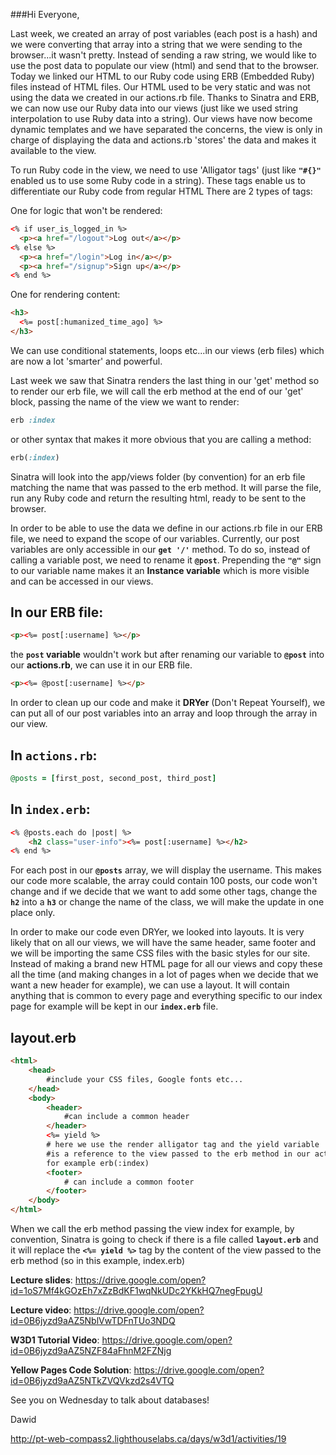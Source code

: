 ###Hi Everyone,

Last week, we created an array of post variables (each post is a hash) and we were converting that array into a string that we were sending to the browser...it wasn't pretty. Instead of sending a raw string, we would like to use the post data to populate our view (html) and send that to the browser. Today we linked our HTML to our Ruby code using ERB (Embedded Ruby) files instead of HTML files. Our HTML used to be very static and was not using the data we created in our actions.rb file. Thanks to Sinatra and ERB, we can now use our Ruby data into our views (just like we used string interpolation to use Ruby data into a string). Our views have now become dynamic templates and we have separated the concerns, the view is only in charge of displaying the data and actions.rb 'stores' the data and makes it available to the view.

To run Ruby code in the view, we need to use 'Alligator tags' (just like **`"#{}"`** enabled us to use some Ruby code in a string). These tags enable us to differentiate our Ruby code from regular HTML There are 2 types of tags:

One for logic that won't be rendered:

```html
<% if user_is_logged_in %>
  <p><a href="/logout">Log out</a></p>
<% else %>
  <p><a href="/login">Log in</a></p>
  <p><a href="/signup">Sign up</a></p>
<% end %>
```

One for rendering content:

```html
<h3>
  <%= post[:humanized_time_ago] %>
</h3>
```

We can use conditional statements, loops etc...in our views (erb files) which are now a lot 'smarter' and powerful.

Last week we saw that Sinatra renders the last thing in our 'get' method so to render our erb file, we will call the erb method at the end of our 'get' block, passing the name of the view we want to render:

```ruby
erb :index
```

or other syntax that makes it more obvious that you are calling a method:

```ruby
erb(:index)
```

Sinatra will look into the app/views folder (by convention) for an erb file matching the name that was passed to the erb method. It will parse the file, run any Ruby code and return the resulting html, ready to be sent to the browser.

In order to be able to use the data we define in our actions.rb file in our ERB file, we need to expand the scope of our variables. Currently, our post variables are only accessible in our **`get '/'`** method. To do so, instead of calling a variable post, we need to rename it **`@post`**. Prepending the **`"@"`** sign to our variable name makes it an **Instance variable** which is more visible and can be accessed in our views.

In our ERB file:
----------------

```html
<p><%= post[:username] %></p>
```

the **`post` variable** wouldn't work but after renaming our variable to **`@post`** into our **actions.rb**, we can use it in our ERB file.

```html
<p><%= @post[:username] %></p>
```

In order to clean up our code and make it **DRYer** (Don't Repeat Yourself), we can put all of our post variables into an array and loop through the array in our view.

In `actions.rb`:
----------------

```ruby
@posts = [first_post, second_post, third_post] 
```

In `index.erb`:
---------------

```html
<% @posts.each do |post| %>
    <h2 class="user-info"><%= post[:username] %></h2>
<% end %>
```

For each post in our **`@posts`** array, we will display the username.
This makes our code more scalable, the array could contain 100 posts, our code won't change and if we decide that we want to add some other tags, change the **`h2`** into a **`h3`** or change the name of the class, we will make the update in one place only.

In order to make our code even DRYer, we looked into layouts. It is very likely that on all our views, we will have the same header, same footer and we will be importing the same CSS files with the basic styles for our site. Instead of making a brand new HTML page for all our views and copy these all the time (and making changes in a lot of pages when we decide that we want a new header for example), we can use a layout. It will contain anything that is common to every page and everything specific to our index page for example will be kept in our **`index.erb`** file.

layout.erb
----------
```html
<html>
    <head>
        #include your CSS files, Google fonts etc...
    </head>
    <body>
        <header>
            #can include a common header
        </header>
        <%= yield %>
        # here we use the render alligator tag and the yield variable 
        #is a reference to the view passed to the erb method in our actions file 
        for example erb(:index)
        <footer>
            # can include a common footer
        </footer>
    </body>
</html>
```

When we call the erb method passing the view index for example, by convention, Sinatra is going to check if there is a file called **`layout.erb`** and it will replace the **`<%= yield %>`** tag by the content of the view passed to the erb method (so in this example, index.erb)

**Lecture slides**: https://drive.google.com/open?id=1oS7Mf4kGOzEh7xZzBdKF1wqNkUDc2YKkHQ7negFpugU

**Lecture video**: https://drive.google.com/open?id=0B6jyzd9aAZ5NblVwTDFnTUo3NDQ

**W3D1 Tutorial Video**: https://drive.google.com/open?id=0B6jyzd9aAZ5NZF84aFhnM2FZNjg

**Yellow Pages Code Solution**: https://drive.google.com/open?id=0B6jyzd9aAZ5NTkZVQVkzd2s4VTQ

See you on Wednesday to talk about databases!

Dawid

http://pt-web-compass2.lighthouselabs.ca/days/w3d1/activities/19